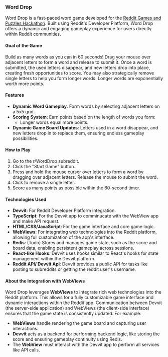 ### Word Drop

Word Drop is a fast-paced word game developed for the [Reddit Games and Puzzles Hackathon](https://redditgamesandpuzzles.devpost.com/). Built using Reddit's Developer Platform, Word Drop offers a dynamic and engaging gameplay experience for users directly within Reddit communities.

#### Goal of the Game

Build as many words as you can in 60 seconds! Drag your mouse over adjacent letters to form a word and release to submit it. Once a word is submitted, the used letters disappear, and new letters drop into place, creating fresh opportunities to score. You may also strategically remove single letters to help you form longer words. Longer words are exponentially worth more points.

#### Features

- **Dynamic Word Gameplay**: Form words by selecting adjacent letters on a 5x5 grid.
- **Scoring System**: Earn points based on the length of words you form:
  - Longer words equal more points.
- **Dynamic Game Board Updates**: Letters used in a word disappear, and new letters drop in to replace them, ensuring endless gameplay possibilities.

#### How to Play
1. Go to the r/WordDrop subreddit.
2. Click the "Start Game" button.
3. Press and hold the mouse cursor over letters to form a word by dragging over adjacent letters. Release the mouse to submit the word.
4. Click to remove a single letter.
5. Score as many points as possible within the 60-second timer.

#### Technologies Used

- **Devvit**: For Reddit Developer Platform integration.
- **TypeScript**: For the Devvit app to comminucate with the WebView app and make API request.
- **HTML/CSS/JavaScript**: For the game interface and core game logic.
- **WebViews**: For integrating web technologies into the Reddit platform, allowing full customization of the app's interface.
- **Redis**: (Todo) Stores and manages game state, such as the score and board data, enabling persistent gameplay across sessions.
- **React-like Hooks**: Devvit uses hooks similar to React's hooks for state management within the Devvit platform.
- **Reddit API/ Devvit Api**: Devvit provides a public API for tasks like posting to subreddits or getting the reddit user's username.

#### About the Integration with WebViews

Word Drop leverages **WebViews** to integrate rich web technologies into the Reddit platform. This allows for a fully customizable game interface and dynamic interactions within the Reddit app. Communication between Devvit (the server-side application) and WebViews (the client-side interface) ensures that the game state is consistently updated. For example:
- **WebViews** handle rendering the game board and capturing user interactions.
- **Devvit** acts as a backend for performing backend logic, like storing the score and ensuring gameplay continuity using Redis.
- The **WebView** must interact with the Devvit app to perform all services like API calls.

